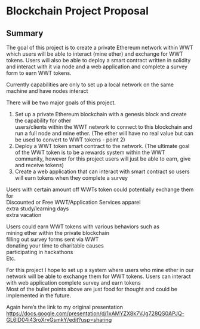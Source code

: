 # Blockchain Project Proposal
 
## Summary  
The goal of this project is to create a private Ethereum network within WWT which users
will be able to interact (mine ether) and exchange for WWT tokens.  Users will also be able to deploy a smart contract written in solidity and interact with it via node and a web application and complete a survey form to earn WWT tokens.  

Currently capabilities are only to set up a local network on the same machine and have nodes interact  
 
There will be two major goals of this project.  
1.  Set up a private Ethereum blockchain with a genesis block and create the capability for other  
users/clients within the WWT network to connect to this blockchain and run a full node and mine
ether.  (The ether will have no real value but can be used to convert to WWT tokens - point 2)
2. Deploy a WWT token smart contract to the network. (The ultimate goal of the WWT token is to be a rewards system
within the WWT community, however for this project users will just be able to earn, give and receive tokens)  
3. Create a web application that can interact with smart contract so users will earn tokens when they complete a survey  
 
Users with certain amount off WWTs token could potentially exchange them for  
Discounted or Free WWT/Application Services apparel  
extra study/learning days  
extra vacation  
 
Users could earn WWT tokens with various behaviors such as  
mining ether within the private blockchain  
filling out survey forms sent via WWT  
donating your time to charitable causes  
participating in hackathons  
Etc.  
 
For this project I hope to set up a system where users who mine ether in our network will be able to exchange them for WWT tokens.  Users can interact with web application complete survey and earn tokens  
Most of the bullet points above are just food for thought and could be implemented in the future.  
 
Again here’s the link to my original presentation  
https://docs.google.com/presentation/d/1xAMYZX8k7VJg728QS0APJQ-GL6ID04i43roXrvGsmkY/edit?usp=sharing